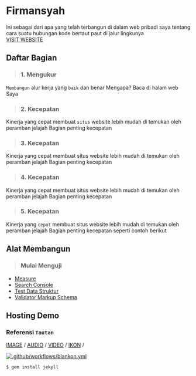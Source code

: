 # Firmansyah
Ini sebagai dari apa yang telah terbangun di dalam web pribadi saya tentang cara suatu hubungan kode bertaut paut di jalur lingkunya<br/>
[VISIT WEBSITE](https://firmansyahbio.blogspot.com)
## Daftar Bagian
>### 1. Mengukur
`Membangun` alur kerja yang `baik` dan benar Mengapa?
Baca di halam web Saya 
>### 2. Kecepatan
Kinerja yang cepat membuat `situs` website lebih mudah di temukan oleh peramban jelajah Bagian penting kecepatan
>### 3. Kecepatan
Kinerja yang cepat membuat situs website lebih mudah di temukan oleh peramban jelajah Bagian penting kecepatan
>### 4. Kecepatan
Kinerja yang cepat membuat situs website lebih mudah di temukan oleh peramban jelajah Bagian penting kecepatan 
>### 5. Kecepatan
Kinerja yang `cepat` membuat situs website lebih mudah di temukan oleh peramban jelajah Bagian penting kecepatan seperti contoh berikut


## Alat Membangun
>### Mulai Menguji 
- [ Measure](https://web.dev/measure/)<br/>
- [ Search Console](https://search.google.com/search-console)<br/>
- [ Test Data Struktur](https://search.google.com/test/rich-results)<br/>
- [ Validator Markup Schema](https://validator.schema.org/)<br/>


## Hosting Demo
### Referensi `Tautan` 
[ IMAGE](https://firmansyahbio.github.io/frasa.github.io/audio.mp3) /
[ AUDIO](https://firmansyahbio.github.io/frasa.github.io/audio.mp3) /
[ VIDEO](https://firmansyahbio.github.io/frasa.github.io/video.mp4) /
[ IKON](https://firmansyahbio.github.io/frasa.github.io/video.mp4) /

[![.github/workflows/blankon.yml](https://github.com/Firmansyahbio/frasa.github.io/actions/workflows/blankon.yml/badge.svg?event=public)](https://github.com/Firmansyahbio/frasa.github.io/actions/workflows/blankon.yml)


```bash
$ gem install jekyll
```
